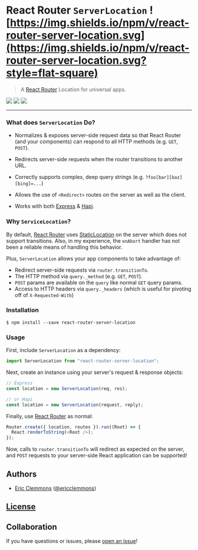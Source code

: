 # React Router `ServerLocation` ![https://img.shields.io/npm/v/react-router-server-location.svg](https://img.shields.io/npm/v/react-router-server-location.svg?style=flat-square)

> A [React Router][1] Location for universal apps.

[![](https://img.shields.io/github/issues-raw/ericclemmons/react-router-server-location.svg?style=flat-square)](https://github.com/ericclemmons/react-router-server-location/issues)
[![](https://img.shields.io/travis/ericclemmons/react-router-server-location/master.svg?style=flat-square)](https://travis-ci.org/ericclemmons/react-router-server-location)
[![](https://img.shields.io/david/ericclemmons/react-router-server-location.svg?style=flat-square)](https://david-dm.org/ericclemmons/react-router-server-location#info=dependencies)

- - -

### What does `ServerLocation` Do?

- Normalizes & exposes server-side request data so that React Router
  (and your components) can respond to all HTTP methods (e.g. `GET`, `POST`).

- Redirects server-side requests when the router transitions to another URL.

- Correctly supports complex, deep query strings (e.g. `?foo[bar][baz][bing]=...`)

- Allows the use of `<Redirect>` routes on the server as well as the client.

- Works with both [Express][3] & [Hapi][4].


### Why `ServiceLocation`?

By default, [React Router][1] uses [StaticLocation](http://rackt.github.io/react-router/#StaticLocation)
on the server which does not support transitions.  Also, in my experience,
the `onAbort` handler has not been a reliable means of handling this behavior.

Plus, `ServerLocation` allows your app components to take advantage of:

- Redirect server-side requests via `router.transitionTo`.
- The HTTP method via `query._method` (e.g. `GET`, `POST`).
- `POST` params are available on the `query` like normal `GET` query params.
- Access to HTTP headers via `query._headers`
  (which is useful for pivoting off of `X-Requested-With`)


### Installation

```shell
$ npm install --save react-router-server-location
```

### Usage

First, include `ServerLocation` as a dependency:

```js
import ServerLocation from "react-router-server-location";
```

Next, create an instance using your server's request & response objects:

```js
// Express
const location = new ServerLocation(req, res);

// or Hapi
const location = new ServerLocation(request, reply);
```

Finally, use [React Router][1] as normal:

```js
Router.create({ location, routes }).run((Root) => {
  React.renderToString(<Root />);
});
```

Now, calls to `router.transitionTo` will redirect as expected on the server,
and `POST` requests to your server-side React application can be supported!


## Authors

- [Eric Clemmons](mailto:eric@smarterspam.com>) ([@ericclemmons][twitter])


## [License][license]


## Collaboration

If you have questions or issues, please [open an issue][issue]!


[1]: http://rackt.github.io/react-router/
[2]: https://github.com/ericclemmons/react-resolver
[3]: http://expressjs.com/
[4]: http://hapijs.com/
[issue]: https://github.com/ericclemmons/react-router-server-location/issues/new
[license]: https://github.com/ericclemmons/react-router-server-location/blob/master/LICENSE
[twitter]: https://twitter.com/ericclemmons/
